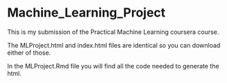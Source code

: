 # Machine_Learning_Project
This is my submission of the Practical Machine Learning coursera course.

The MLProject.html and index.html files are identical so you can download either of those.

In the MLProject.Rmd file you will find all the code needed to generate the html.
